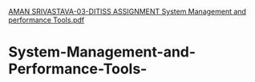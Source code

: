 [AMAN SRIVASTAVA-03-DITISS ASSIGNMENT System Management and performance Tools.pdf](https://github.com/amansrivastava02/System-Management-and-Performance-Tools-/files/11364060/AMAN.SRIVASTAVA-03-DITISS.ASSIGNMENT.System.Management.and.performance.Tools.pdf)
# System-Management-and-Performance-Tools-
